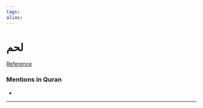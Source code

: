 ```yaml
---
tags: 
alias: 
---
```


# لحم

[Reference](https://corpus.quran.com/concept.jsp?id=meat)

### Mentions in Quran
- 

---

